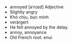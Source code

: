 - annoyed	[əˈnɔɪd]	Adjective
- Slightly angry
- Khó chịu, bực mình
- verärgert
- He felt annoyed by the delay.
- annoy, annoyance
- Old French root: enui